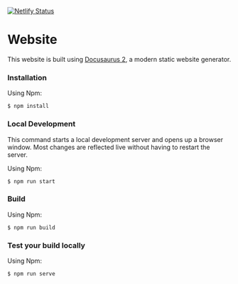 [![Netlify Status](https://api.netlify.com/api/v1/badges/d524e0a3-1cc6-49b4-b692-322dc4f833f3/deploy-status)](https://app.netlify.com/sites/openprivacytech/deploys)

# Website

This website is built using [Docusaurus 2](https://docusaurus.io/), a modern static website generator.

### Installation

Using Npm:

```
$ npm install
```


### Local Development

This command starts a local development server and opens up a browser window. Most changes are reflected live without having to restart the server.

Using Npm: 

```
$ npm run start
```

### Build

Using Npm:

```
$ npm run build
```

### Test your build locally

Using Npm:

```
$ npm run serve
```